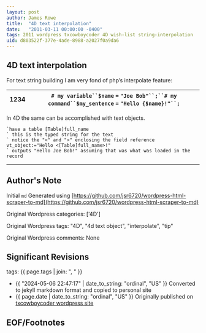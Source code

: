 ```yaml
---
layout: post
author: James Rowe
title:  "4D text interpolation"
date:   "2011-03-11 00:00:00 -0400"
tags: 2011 wordpress txcowboycoder 4D wish-list string-interpolation
uid: d803522f-377e-4ade-8988-a2027f0a9da6
---
```



## 4D text interpolation


For text string building I am very fond of php’s interpolate feature:




| 1234 | `# my variable``$name` `=` `"Joe Bob"``;``# my command``$my_sentence` `=` `"Hello {$name}!"``;` |
| --- | --- |


In 4D the same can be accomplished with text objects.



```
`have a table [Table]full_name
` this is the typed string for the text
` notice the "<" and ">" enclosing the field reference
vt_object:="Hello <[Table]full_name>!"
` outputs "Hello Joe Bob!" assuming that was what was loaded in the record

```



---

## Author's Note

Initial `md` Generated using [https://github.com/jsr6720/wordpress-html-scraper-to-md](https://github.com/jsr6720/wordpress-html-scraper-to-md)

Original Wordpress categories: ['4D']

Original Wordpress tags: "4D", "4d text object", "interpolate", "tip"

Original Wordpress comments: None

## Significant Revisions

tags: {{ page.tags | join: ", " }} <!-- todo move this somewhere -->

- {{ "2024-05-06 22:47:17" | date_to_string: "ordinal", "US" }} Converted to jekyll markdown format and copied to personal site
- {{ page.date | date_to_string: "ordinal", "US" }} Originally published on [txcowboycoder wordpress site](https://txcowboycoder.wordpress.com/2011/03/11/4d-text-interpolation/)

## EOF/Footnotes

